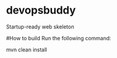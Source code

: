 # devopsbuddy
Startup-ready web skeleton

#How to build
Run the following command:

mvn clean install
